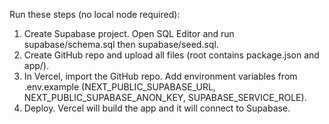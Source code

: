 Run these steps (no local node required):
1. Create Supabase project. Open SQL Editor and run supabase/schema.sql then supabase/seed.sql.
2. Create GitHub repo and upload all files (root contains package.json and app/).
3. In Vercel, import the GitHub repo. Add environment variables from .env.example (NEXT_PUBLIC_SUPABASE_URL, NEXT_PUBLIC_SUPABASE_ANON_KEY, SUPABASE_SERVICE_ROLE).
4. Deploy. Vercel will build the app and it will connect to Supabase.

